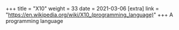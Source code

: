 +++
title = "X10"
weight = 33
date = 2021-03-06
[extra]
link = "https://en.wikipedia.org/wiki/X10_(programming_language)"
+++
A programming language

